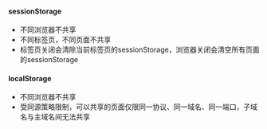 #### sessionStorage
- 不同浏览器不共享
- 不同标签页，不同页面不共享
- 标签页关闭会清除当前标签页的sessionStorage，浏览器关闭会清空所有页面的sessionStorage

#### localStorage
- 不同浏览器不共享
- 受同源策略限制，可以共享的页面仅限同一协议、同一域名、同一端口，子域名与主域名间无法共享